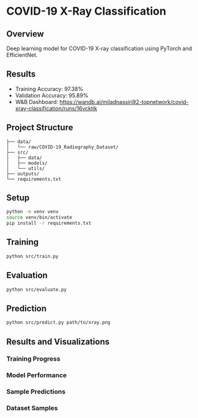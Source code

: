# COVID-19 X-Ray Classification

## Overview
Deep learning model for COVID-19 X-ray classification using PyTorch and EfficientNet.

## Results
- Training Accuracy: 97.38%
- Validation Accuracy: 95.89%
- W&B Dashboard: https://wandb.ai/miladnassiri92-topnetwork/covid-xray-classification/runs/16vcktjk

## Project Structure
```
├── data/
│   └── raw/COVID-19_Radiography_Dataset/
├── src/
│   ├── data/
│   ├── models/
│   └── utils/
├── outputs/
└── requirements.txt
```

## Setup
```bash
python -m venv venv
source venv/bin/activate
pip install -r requirements.txt
```

## Training
```bash
python src/train.py
```

## Evaluation
```bash
python src/evaluate.py
```

## Prediction
```bash
python src/predict.py path/to/xray.png
```

## Results and Visualizations

### Training Progress

### Model Performance

### Sample Predictions

### Dataset Samples


